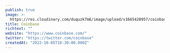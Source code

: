 ```yaml
---
publish: true
image: >-
  https://res.cloudinary.com/duquzk7m6/image/upload/v1665428957/coinbase_ldbics.png
title: Coinbase
richtext: ""
website: "https://www.coinbase.com/"
twitter: "https://twitter.com/coinbase"
createdAt: "2022-10-05T18:30:00.000Z"
---
```

